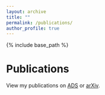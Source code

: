 ```yaml
---
layout: archive
title: ""
permalink: /publications/
author_profile: true
---
```


{% include base_path %}

Publications
======
View my publications on [ADS](https://ui.adsabs.harvard.edu/search/fq=%7B!type%3Daqp%20v%3D%24fq_database%7D&fq_database=(database%3Aastronomy%20OR%20database%3Aphysics)&q=author%3A%22Leonhardes-Barboza%2C%20N%22%20year%3A2020-2100&sort=date%20desc%2C%20bibcode%20desc&p_=0) or [arXiv](https://arxiv.org/search/?query=Leonhardes-Barboza%2C+N&searchtype=author&abstracts=show&order=-announced_date_first&size=50).
